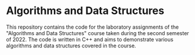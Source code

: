# Algorithms and Data Structures

This repository contains the code for the laboratory assignments of the "Algorithms and Data Structures" course taken during the second semester of 2022. The code is written in C++ and aims to demonstrate various algorithms and data structures covered in the course.
